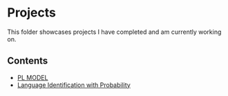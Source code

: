 # Projects
This folder showcases projects I have completed and am currently working on.
## Contents
* [PL MODEL](pl_model)
* [Language Identification with Probability](language_identification)
